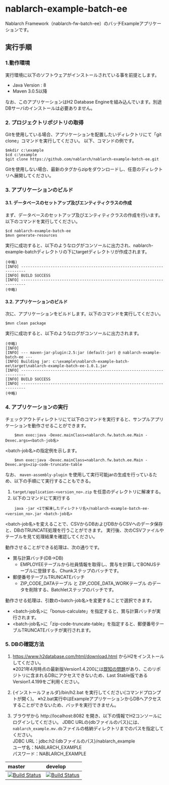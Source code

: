 nablarch-example-batch-ee
===============
Nablarch Framework（nablarch-fw-batch-ee）のバッチExampleアプリケーションです。

## 実行手順

### 1.動作環境
実行環境に以下のソフトウェアがインストールされている事を前提とします。
* Java Version : 8
* Maven 3.0.5以降

なお、このアプリケーションはH2 Database Engineを組み込んでいます。別途DBサーバのインストールは必要ありません。

### 2. プロジェクトリポジトリの取得
Gitを使用している場合、アプリケーションを配置したいディレクトリにて「git clone」コマンドを実行してください。
以下、コマンドの例です。

    $mkdir c:\example
    $cd c:\example
    $git clone https://github.com/nablarch/nablarch-example-batch-ee.git

Gitを使用しない場合、最新のタグからzipをダウンロードし、任意のディレクトリへ展開してください。

### 3. アプリケーションのビルド

#### 3.1. データベースのセットアップ及びエンティティクラスの作成
まず、データベースのセットアップ及びエンティティクラスの作成を行います。以下のコマンドを実行してください。

    $cd nablarch-example-batch-ee
    $mvn generate-resources

実行に成功すると、以下のようなログがコンソールに出力され、nablarch-example-batchディレクトリの下にtargetディレクトリが作成されます。

    (中略)
    [INFO] ------------------------------------------------------------------------
    [INFO] BUILD SUCCESS
    [INFO] ------------------------------------------------------------------------
    (中略)

#### 3.2. アプリケーションのビルド

次に、アプリケーションをビルドします。以下のコマンドを実行してください。

    $mvn clean package

実行に成功すると、以下のようなログがコンソールに出力されます。

    (中略)
    [INFO]
    [INFO] --- maven-jar-plugin:2.5:jar (default-jar) @ nablarch-example-batch-ee ---
    [INFO] Building jar: c:\example\nablarch-example-batch-ee\target\nablarch-example-batch-ee-1.0.1.jar
    [INFO] ------------------------------------------------------------------------
    [INFO] BUILD SUCCESS
    [INFO] ------------------------------------------------------------------------
    (中略)


### 4. アプリケーションの実行

チェックアウトディレクトリにて以下のコマンドを実行すると、サンプルアプリケーションを動作させることができます。

```
    $mvn exec:java -Dexec.mainClass=nablarch.fw.batch.ee.Main -Dexec.args=<batch-job名>
```

\<batch-job名\>の指定例を示します。

```
    $mvn exec:java -Dexec.mainClass=nablarch.fw.batch.ee.Main -Dexec.args=zip-code-truncate-table
```

なお、 `maven-assembly-plugin` を使用して実行可能jarの生成を行っているため、以下の手順にて実行することもできる。

1. ``target/application-<version_no>.zip`` を任意のディレクトリに解凍する。
2. 以下のコマンドにて実行する

  ```
      java -jar <1で解凍したディレクトリ名>/nablarch-example-batch-ee-<version_no>.jar <batch-job名>
  ```


\<batch-job名\>を変えることで、CSVからDBおよびDBからCSVへのデータ保存と、DBのTRUNCATE処理を行うことができます。
実行後、次のCSVファイルやテーブルを見て処理結果を確認してください。

動作させることができる処理は、次の通りです。

* 賞与計算バッチ(DB→DB)
    * EMPLOYEEテーブルから社員情報を取得し、賞与を計算してBONUSテーブルに登録する、Chunkステップのバッチです。
* 郵便番号テーブルTRUNCATEバッチ
    * ZIP_CODE_DATAテーブル と ZIP_CODE_DATA_WORKテーブル のデータを削除する、Batchletステップのバッチです。

動作させる処理は、引数の\<batch-job名\>を変更することで選択できます。

 * \<batch-job名\>に「bonus-calculate」を指定すると、賞与計算バッチが実行されます。
 * \<batch-job名\>に「zip-code-truncate-table」を指定すると、郵便番号テーブルTRUNCATEバッチが実行されます。

### 5. DBの確認方法

1. https://www.h2database.com/html/download.html からH2をインストールしてください。  
  ※2021年4月時点の最新版Version1.4.200には[既知の問題](https://github.com/h2database/h2database/issues/2078)があり、このリポジトリに含まれるDBにアクセスできないため、Last Stable版であるVersion1.4.199をご利用ください。

2. {インストールフォルダ}/bin/h2.bat を実行してください(コマンドプロンプトが開く)。
  ※h2.bat実行中はExampleアプリケーションからDBへアクセスすることができないため、バッチを実行できません。

3. ブラウザから http://localhost:8082 を開き、以下の情報でH2コンソールにログインしてください。
   JDBC URLの{dbファイルのパス}には、`nablarch_example.mv.db`ファイルの格納ディレクトリまでのパスを指定してください。  
  JDBC URL：jdbc:h2:{dbファイルのパス}/nablarch_example  
  ユーザ名：NABLARCH_EXAMPLE  
  パスワード：NABLARCH_EXAMPLE  


| master | develop |
|:-----------|:------------|
|[![Build Status](https://travis-ci.org/nablarch/nablarch-example-batch-ee.svg?branch=master)](https://travis-ci.org/nablarch/nablarch-example-batch-ee)|[![Build Status](https://travis-ci.org/nablarch/nablarch-example-batch-ee.svg?branch=develop)](https://travis-ci.org/nablarch/nablarch-example-batch-ee)|
